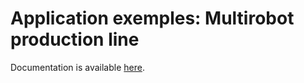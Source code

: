 # Application exemples: Multirobot production line

Documentation is available [here](https://www.docs.niryo.com/applications/ned/source/examples/prototype_multirobot_production_line).
